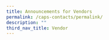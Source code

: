 ```yaml
---
title: Announcements for Vendors
permalink: /caps-contacts/permalink/
description: ""
third_nav_title: Vendor
---
```

